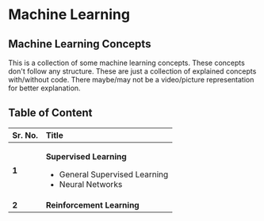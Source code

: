 # Machine Learning

## Machine Learning Concepts

This is a collection of some machine learning concepts. These concepts don't follow any structure. These are just a collection of explained concepts with/without code. There maybe/may not be a video/picture representation for better explanation.

## Table of Content

<table>
  <thead>
    <tr>
      <th style="text-align:left">Sr. No.</th>
      <th style="text-align:left">Title</th>
    </tr>
  </thead>
  <tbody>
    <tr>
      <td style="text-align:left"><b>1</b>
      </td>
      <td style="text-align:left">
        <p><b>Supervised Learning</b>
        </p>
        <ul>
          <li>General Supervised Learning</li>
          <li>Neural Networks</li>
        </ul>
      </td>
    </tr>
    <tr>
      <td style="text-align:left"><b>2</b>
      </td>
      <td style="text-align:left"><b>Reinforcement Learning</b>
      </td>
    </tr>
  </tbody>
</table>

